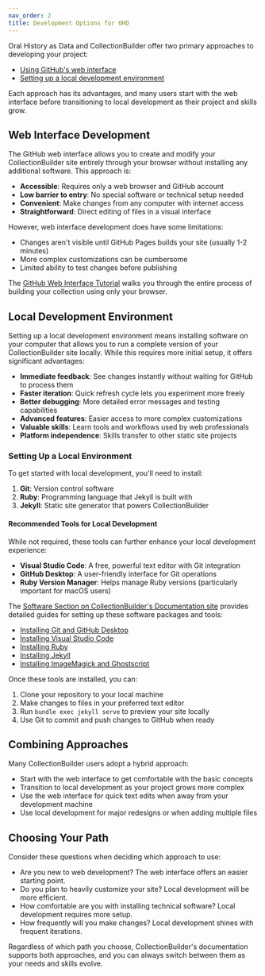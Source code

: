 ```yaml
---
nav_order: 2
title: Development Options for OHD
---
```


Oral History as Data and CollectionBuilder offer two primary approaches to developing your  project: 

- [Using GitHub's web interface](#web-interface-development)
- [Setting up a local development environment](#local-development-environment)

Each approach has its advantages, and many users start with the web interface before transitioning to local development as their project and skills grow.

## Web Interface Development

The GitHub web interface allows you to create and modify your CollectionBuilder site entirely through your browser without installing any additional software. This approach is:

- **Accessible**: Requires only a web browser and GitHub account
- **Low barrier to entry**: No special software or technical setup needed
- **Convenient**: Make changes from any computer with internet access
- **Straightforward**: Direct editing of files in a visual interface

However, web interface development does have some limitations:
- Changes aren't visible until GitHub Pages builds your site (usually 1-2 minutes)
- More complex customizations can be cumbersome
- Limited ability to test changes before publishing

The [GitHub Web Interface Tutorial](/content/setup/tutorial-github.html) walks you through the entire process of building your collection using only your browser.

## Local Development Environment

Setting up a local development environment means installing software on your computer that allows you to run a complete version of your CollectionBuilder site locally. While this requires more initial setup, it offers significant advantages:

- **Immediate feedback**: See changes instantly without waiting for GitHub to process them
- **Faster iteration**: Quick refresh cycle lets you experiment more freely
- **Better debugging**: More detailed error messages and testing capabilities
- **Advanced features**: Easier access to more complex customizations
- **Valuable skills**: Learn tools and workflows used by web professionals
- **Platform independence**: Skills transfer to other static site projects

### Setting Up a Local Environment

To get started with local development, you'll need to install:

1. **Git**: Version control software
2. **Ruby**: Programming language that Jekyll is built with
3. **Jekyll**: Static site generator that powers CollectionBuilder


#### Recommended Tools for Local Development

While not required, these tools can further enhance your local development experience:

- **Visual Studio Code**: A free, powerful text editor with Git integration
- **GitHub Desktop**: A user-friendly interface for Git operations
- **Ruby Version Manager**: Helps manage Ruby versions (particularly important for macOS users)

The [Software Section on CollectionBuilder's Documentation site](https://collectionbuilder.github.io/cb-docs/docs/software/) provides detailed guides for setting up these software packages and tools:

- [Installing Git and GitHub Desktop](https://collectionbuilder.github.io/cb-docs/docs/software/git/)
- [Installing Visual Studio Code](https://collectionbuilder.github.io/cb-docs/docs/software/texteditor/)
- [Installing Ruby](https://collectionbuilder.github.io/cb-docs/docs/software/ruby/)
- [Installing Jekyll](https://collectionbuilder.github.io/cb-docs/docs/software/jekyll/)
- [Installing ImageMagick and Ghostscript](https://collectionbuilder.github.io/cb-docs/docs/software/optional/)

Once these tools are installed, you can:

1. Clone your repository to your local machine
2. Make changes to files in your preferred text editor
3. Run `bundle exec jekyll serve` to preview your site locally
4. Use Git to commit and push changes to GitHub when ready


## Combining Approaches

Many CollectionBuilder users adopt a hybrid approach:

- Start with the web interface to get comfortable with the basic concepts
- Transition to local development as your project grows more complex
- Use the web interface for quick text edits when away from your development machine
- Use local development for major redesigns or when adding multiple files

## Choosing Your Path

Consider these questions when deciding which approach to use:

- Are you new to web development? The web interface offers an easier starting point.
- Do you plan to heavily customize your site? Local development will be more efficient.
- How comfortable are you with installing technical software? Local development requires more setup.
- How frequently will you make changes? Local development shines with frequent iterations.

Regardless of which path you choose, CollectionBuilder's documentation supports both approaches, and you can always switch between them as your needs and skills evolve.